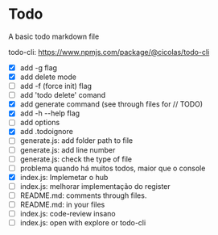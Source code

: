# Todo

A basic todo markdown file

todo-cli: https://www.npmjs.com/package/@cicolas/todo-cli

- [x] add -g flag
- [x] add delete mode
- [ ] add -f (force init) flag
- [ ] add 'todo delete' comand
- [x] add generate command (see through files for // TODO)
- [x] add -h --help flag
- [ ] add options
- [x] add .todoignore
- [ ] generate.js: add folder path to file
- [ ] generate.js: add line number
- [ ] generate.js: check the type of file
- [ ] problema quando há muitos todos, maior que o console
- [x] index.js: Implemetar o hub
- [ ] index.js: melhorar implementação do register
- [ ] README.md: comments through files.
- [ ] README.md: in your files
- [ ] index.js: code-review insano
- [ ] index.js: open with explore or todo-cli